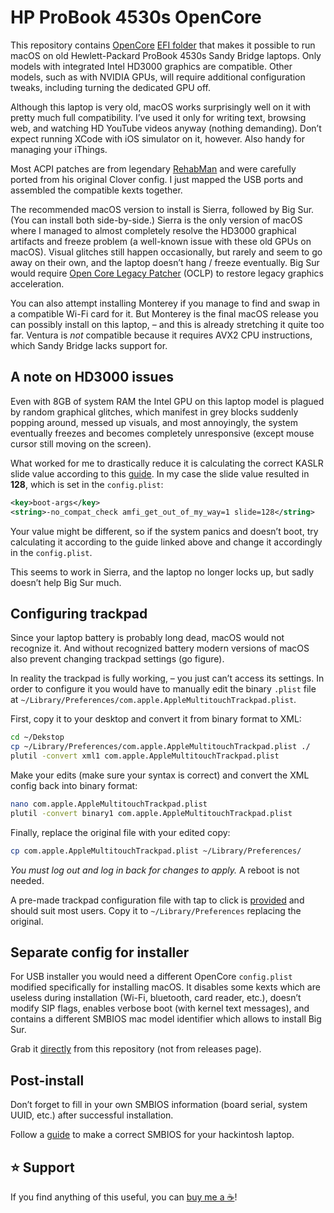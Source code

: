 HP ProBook 4530s OpenCore
=========================

This repository contains [OpenCore](https://dortania.github.io/OpenCore-Install-Guide/ "Install guide") [EFI folder](https://github.com/ubihazard/probook-4530s/releases/download/v1.0/EFI.7z "Release") that makes it possible to run macOS on old Hewlett-Packard ProBook 4530s Sandy Bridge laptops. Only models with integrated Intel HD3000 graphics are compatible. Other models, such as with NVIDIA GPUs, will require additional configuration tweaks, including turning the dedicated GPU off.

Although this laptop is very old, macOS works surprisingly well on it with pretty much full compatibility. I’ve used it only for writing text, browsing web, and watching HD YouTube videos anyway (nothing demanding). Don’t expect running XCode with iOS simulator on it, however. Also handy for managing your iThings.

Most ACPI patches are from legendary [RehabMan](https://github.com/RehabMan "Thanks dude") and were carefully ported from his original Clover config. I just mapped the USB ports and assembled the compatible kexts together.

The recommended macOS version to install is Sierra, followed by Big Sur. (You can install both side-by-side.) Sierra is the only version of macOS where I managed to almost completely resolve the HD3000 graphical artifacts and freeze problem (a well-known issue with these old GPUs on macOS). Visual glitches still happen occasionally, but rarely and seem to go away on their own, and the laptop doesn’t hang / freeze eventually. Big Sur would require [Open Core Legacy Patcher](https://github.com/dortania/OpenCore-Legacy-Patcher "OCLP") (OCLP) to restore legacy graphics acceleration.

You can also attempt installing Monterey if you manage to find and swap in a compatible Wi-Fi card for it. But Monterey is the final macOS release you can possibly install on this laptop, – and this is already stretching it quite too far. Ventura is *not* compatible because it requires AVX2 CPU instructions, which Sandy Bridge lacks support for.

A note on HD3000 issues
-----------------------

Even with 8GB of system RAM the Intel GPU on this laptop model is plagued by random graphical glitches, which manifest in grey blocks suddenly popping around, messed up visuals, and most annoyingly, the system eventually freezes and becomes completely unresponsive (except mouse cursor still moving on the screen).

What worked for me to drastically reduce it is calculating the correct KASLR slide value according to this [guide](https://dortania.github.io/OpenCore-Install-Guide/extras/kaslr-fix.html). In my case the slide value resulted in **128**, which is set in the `config.plist`:

```xml
<key>boot-args</key>
<string>-no_compat_check amfi_get_out_of_my_way=1 slide=128</string>
```

Your value might be different, so if the system panics and doesn’t boot, try calculating it according to the guide linked above and change it accordingly in the `config.plist`.

This seems to work in Sierra, and the laptop no longer locks up, but sadly doesn’t help Big Sur much.

Configuring trackpad
--------------------

Since your laptop battery is probably long dead, macOS would not recognize it. And without recognized battery modern versions of macOS also prevent changing trackpad settings (go figure).

In reality the trackpad is fully working, – you just can’t access its settings. In order to configure it you would have to manually edit the binary `.plist` file at `~/Library/Preferences/com.apple.AppleMultitouchTrackpad.plist`.

First, copy it to your desktop and convert it from binary format to XML:

```bash
cd ~/Dekstop
cp ~/Library/Preferences/com.apple.AppleMultitouchTrackpad.plist ./
plutil -convert xml1 com.apple.AppleMultitouchTrackpad.plist
```

Make your edits (make sure your syntax is correct) and convert the XML config back into binary format:

```bash
nano com.apple.AppleMultitouchTrackpad.plist
plutil -convert binary1 com.apple.AppleMultitouchTrackpad.plist
```

Finally, replace the original file with your edited copy:

```bash
cp com.apple.AppleMultitouchTrackpad.plist ~/Library/Preferences/
```

*You must log out and log in back for changes to apply.* A reboot is not needed.

A pre-made trackpad configuration file with tap to click is [provided](Library/Preferences/com.apple.AppleMultitouchTrackpad.plist "Trackpad config") and should suit most users. Copy it to `~/Library/Preferences` replacing the original.

Separate config for installer
-----------------------------

For USB installer you would need a different OpenCore `config.plist` modified specifically for installing macOS. It disables some kexts which are useless during installation (Wi-Fi, bluetooth, card reader, etc.), doesn’t modify SIP flags, enables verbose boot (with kernel text messages), and contains a different SMBIOS mac model identifier which allows to install Big Sur.

Grab it [directly](config.plist "USB installer OpenCode config") from this repository (not from releases page).

Post-install
------------

Don’t forget to fill in your own SMBIOS information (board serial, system UUID, etc.) after successful installation.

Follow a [guide](https://github.com/Marcuriee/Hackintosh-Guide/blob/main/configuring-smbios.md "Generate SMBIOS") to make a correct SMBIOS for your hackintosh laptop.

⭐ Support
---------

If you find anything of this useful, you can [buy me a ☕](https://www.buymeacoffee.com/ubihazard "Donate")!
